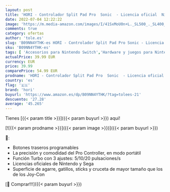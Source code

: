 ```yaml
---
layout: post
title: 'HORI - Controlador Split Pad Pro  Sonic  - Licencia oficial  Nintendo Switch '
date: 2022-07-04 12:22:22
image: 'https://m.media-amazon.com/images/I/41SxMoU0n+L._SL500_._SL400_.jpg'
comments: true
category: ofertas
author: 'tole.es'
slug: 'B09NN4YTHK-es HORI - Controlador Split Pad Pro Sonic - Licencia oficial...'
sku: 'B09NN4YTHK-es'
tags: [ 'Accesorios para Nintendo Switch','Hardware y juegos para Nintendo Switch','Mandos para Nintendo Switch','Videojuegos','hori','nintendo','🇪🇸', ]
actualPrice: 39.99 EUR
currency: EUR
price: 39.99
comparePrice: 54.99 EUR
prodname: 'HORI - Controlador Split Pad Pro  Sonic  - Licencia oficial  Nintendo Switch '
country: 'es'
flag: '🇪🇸'
brand: 'hori'
buyurl: 'https://www.amazon.es/dp/B09NN4YTHK/?tag=tolees-21'
descuento: '27.28'
average: '45.265'
---
```


Tienes [{{< param title >}}]({{< param buyurl >}}) aqui!

[![{{< param prodname >}}]({{< param image >}})]({{< param buyurl >}})

🔎:

- Botones traseros programables
- La precisión y comodidad del Pro Controller, en modo portátil
- Función Turbo con 3 ajustes: 5/10/20 pulsaciones/s
- Licencias oficiales de Nintendo y Sega
- Superficie de agarre, gatillos, sticks y cruceta de mayor tamaño que los de los Joy-Con

[🛒 Comprar!!!]({{< param buyurl >}})

